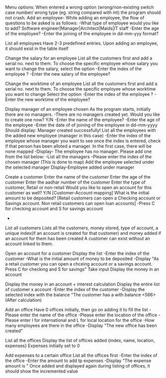 Menu options:
When entered a wrong option (wrong/non-existing switch case number/ wrong type (eg. string compared with int) the program should not crash.
Add an employee- While adding an employee, the flow of questions to be asked is as follows:
-What type of employee would you like to add?
Software engineer|Manager|Architect|Maids|IT staff
-Enter the age of the employee?
-Enter the joining of the employee in dd-mm-yyy format?
 

List all employees
Have 2-3 predefined entries. Upon adding an employee, it should exist in the table itself

Change the salary for an employee
List all the customers first and add a serial no. next to them.
To choose the specific employee whose salary you want to change the salary, select the option
-Enter the index of the employee ?
-Enter the new salary of the employee?

Change the worktime of an employee
List all the customers first and add a serial no. next to them.
To choose the specific employee whose worktime you want to change
Select the option
-Enter the index of the employee ?
-Enter the new worktime of the employee?

Display manager of an employee chosen
As the program starts, initially there are no managers.
-There are no managers created yet. Would you like to create one now? Y/N
-Enter the name of the employee?
-Enter the age of the employee
-Enter the date of of joining of the employee in dd-mm-yyyy
Should display: Manager created successfully!
List all the employees with the added new employee (manager in this case)
-Enter the index of the employee whose manager you want to see
once the index is entered, check if that person has been alloted a manager.
In the first case, there will be none mapped
-Display- The employee <xyz> has no manager. Please add one from the list below:
-List all the managers
-Please enter the index of the chosen manager (This is done to map)
Add the employee selected under the selected manager
Display-Employee <xyz> added under manager <abc>

Create a customer
Enter the name of the customer
Enter the age of the customer
Enter the aadhar number of the customer
Enter the type of customer, Retail or non-retail
Would you like to open an account for this customer as well? Y/N [Customer-Account mapping]
What is the initial amount to be deposited?
[Retail customers can open a Checking account or Savings account. Non retail customers can open loan accounts]
-Press C for checking account and S for savings account

-
List all customers
Lists all the customers, money stored, type of account, a unique index(if an account is created for that customer) and money added if an account for them has been created
A customer can exist without an account linked to them.

Open an account for a customer
Display the list
-Enter the index of the customer
-What is the initial amount of money to be deposited
-Display "As a retail customer you can open a  chceing account or a savings account. Press C for checking and S for savings" Take input
Display the money in an account

Display the money in an account + interest calculation 
Display the entire list of customer x account
-Enter the index of the customer
-Display the selected index with the balance
"The customer <xyz> has a <Checking account> with balance <566> (After calculation)

Add an office
Have 0 offices initially, then go on adding it to fill the list
-Please enter the name of the office
-Please enter the location of the office
-Please enter I for international and L for local location for the office
-How many employees are there in the office
-Display "The new office has been created"

List all the offices
Display the list of offices added {index, name, location, expenses}
Expenses initially set to 0

Add expenses to a certain office
List all the offices first
-Enter the index of the office
-Enter the amount to add tp <officename> expenses
-Display "The expense amount is <added amount>"
Once added and displayed again during listing of offices, it should show the incremented value 



